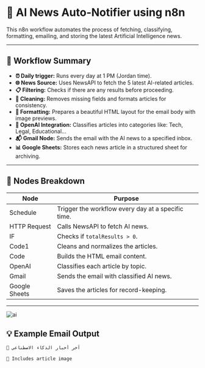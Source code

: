 # 🧠 AI News Auto-Notifier using n8n

This n8n workflow automates the process of fetching, classifying, formatting, emailing, and storing the latest Artificial Intelligence news.

---

## 🔄 Workflow Summary

- **⏰ Daily trigger:** Runs every day at 1 PM (Jordan time).
- **🌐 News Source:** Uses NewsAPI to fetch the 5 latest AI-related articles.
- **📋 Filtering:** Checks if there are any results before proceeding.
- **🧹 Cleaning:** Removes missing fields and formats articles for consistency.
- **🎨 Formatting:** Prepares a beautiful HTML layout for the email body with image previews.
- **🤖 OpenAI Integration:** Classifies articles into categories like: Tech, Legal, Educational...
- **📬 Gmail Node:** Sends the email with the AI news to a specified inbox.
- **📊 Google Sheets:** Stores each news article in a structured sheet for archiving.

---

## 🧩 Nodes Breakdown

| Node           | Purpose                                              |
|----------------|------------------------------------------------------|
| Schedule       | Trigger the workflow every day at a specific time.  |
| HTTP Request   | Calls NewsAPI to fetch AI news.                     |
| IF             | Checks if `totalResults > 0`.                        |
| Code1          | Cleans and normalizes the articles.                  |
| Code           | Builds the HTML email content.                       |
| OpenAI         | Classifies each article by topic.                    |
| Gmail          | Sends the email with classified AI news.            |
| Google Sheets  | Saves the articles for record-keeping.               |

---


![ai](https://github.com/user-attachments/assets/d4debb76-821f-4753-b37b-d9dbdebf37aa)

## 💡 Example Email Output

```html
🧠 آخر أخبار الذكاء الاصطناعي  

📎 Includes article image  
